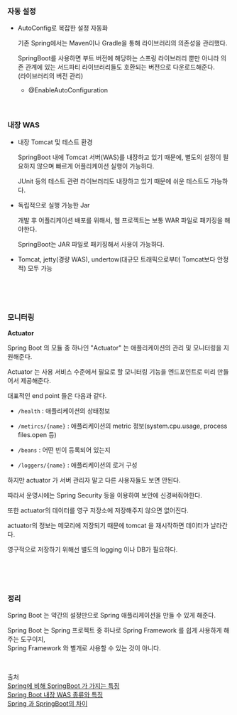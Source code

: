 ### 자동 설정
- AutoConfig로 복잡한 설정 자동화

  기존 Spring에서는 Maven이나 Gradle을 통해 라이브러리의 의존성을 관리했다.                  
                 
  SpringBoot를 사용하면 부트 버전에 해당하는 스프링 라이브러리 뿐만 아니라 의존 관계에 있는 서드파티 라이브러리들도 호환되는 버전으로 다운로드해준다.                 
  (라이브러리의 버전 관리)                 
                 
    - @EnableAutoConfiguration
      <br>
      <br>
      <br>

### 내장 WAS
- 내장 Tomcat 및 테스트 환경                   
                           
  SpringBoot 내에 Tomcat 서버(WAS)를 내장하고 있기 때문에, 별도의 설정이 필요하지 않으며 빠르게 어플리케이션 실행이 가능하다.      

  JUnit 등의 테스트 관련 라이브러리도 내장하고 있기 때문에 쉬운 테스트도 가능하다.             

- 독립적으로 실행 가능한 Jar               
                
  개발 후 어플리케이션 배포를 위해서, 웹 프로젝트는 보통 WAR 파일로 패키징을 해야한다.                    
                 
  SpringBoot는 JAR 파일로 패키징해서 사용이 가능하다.
               
- Tomcat, jetty(경량 WAS), undertow(대규모 트래픽으로부터 Tomcat보다 안정적) 모두 가능                        

<br>
<br>
<br>

### 모니터링
**Actuator**

Spring Boot 의 모듈 중 하나인 "Actuator" 는 애플리케이션의 관리 및 모니터링을 지원해준다.                   

Actuator 는 사용 서비스 수준에서 필요로 할 모니터링 기능을 엔드포인트로 미리 만들어서 제공해준다.

대표적인 end point 들은 다음과 같다.

- `/health` : 애플리케이션의 상태정보

- `/metircs/{name}` : 애플리케이션의 metric 정보(system.cpu.usage, process files.open 등)

- `/beans` : 어떤 빈이 등록되어 있는지

- `/loggers/{name}` : 애플리케이션의 로거 구성

하지만 actuator 가 서버 관리자 말고 다른 사용자들도 보면 안된다. 

따라서 운영시에는 Spring Security 등을 이용하여 보안에 신경써줘야한다.

또한 actuator의 데이터를 영구 저장소에 저장해주지 않으면 없어진다. 

actuator의 정보는 메모리에 저장되기 때문에 tomcat 을 재시작하면 데이터가 날라간다. 

영구적으로 저장하기 위해선 별도의 logging 이나 DB가 필요하다.

<br>
<br>
<br>

### 정리

Spring Boot 는 약간의 설정만으로 Spring 애플리케이션을 만들 수 있게 해준다.

Spring Boot 는 Spring 프로젝트 중 하나로 Spring Framework 를 쉽게 사용하게 해주는 도구이지,               
Spring Framework 와 별개로 사용할 수 있는 것이 아니다.

<br>

출처                                       
[Spring에 비해 SpringBoot 가 가지는 특징](https://algopoolja.tistory.com/113)                                             
[Spring Boot 내장 WAS 종류와 특징](https://gofnrk.tistory.com/73)                  
[Spring 과 SpringBoot의 차이](https://java-man.tistory.com/4)                  